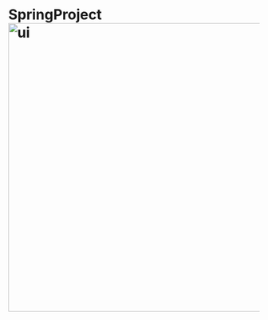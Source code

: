 # SpringProject<img width="577" alt="ui" src="https://user-images.githubusercontent.com/108318140/205142110-e52b2b3e-18ab-4a8a-89e6-9fa1f98b2eff.png">
